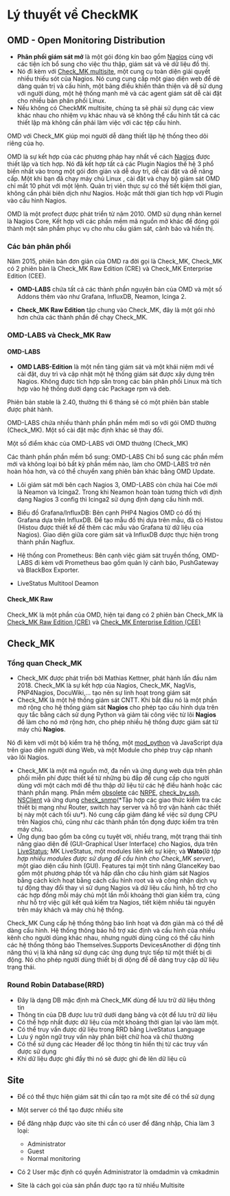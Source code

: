 # Lý thuyết về CheckMK
## OMD - Open Monitoring Distribution
* **Phân phối giám sát mở** là một gói đóng kín bao gồm [Nagios](Note/Nagios.md) cùng với các tiện ích bổ sung cho việc thu thập, giám sát và vẽ dữ liệu đồ thị.
* Nó đi kèm với [Check_MK multisite](Note/Multisite.md), một cung cụ toàn diện giải quyết nhiều thiếu sót của Nagios. Nó cung cung cấp một giao diện web để dẽ dàng quản trị và cấu hình, một bảng điều khiển thân thiện và dễ sử dụng với người dùng, một hệ thống mạnh mẽ và các agent giám sát dễ cài đặt cho nhiều bản phân phối Linux.
* Nếu không có CheckMK multisite, chúng ta sẽ phải sử dụng các view khác nhau cho nhiệm vụ khác nhau và sẽ không thể cấu hình tất cả các thiết lập mà không cần phải làm việc với các tệp cấu hình.

OMD với Check_MK giúp mọi người dễ dàng thiết lập hệ thống theo dõi riêng của họ.

OMD là sự kết hợp của các phương pháp hay nhất về cách [Nagios](Note/Nagios.md) được thiết lập và tích hợp. Nó đã kết hợp tất cả các Plugin Nagios thế hệ 3 phổ biến nhất vào trong một gói đơn giản và dễ duy trì, dễ cài đặt và dễ nâng cấp. Một khi bạn đã chạy máy chủ Linux , cài đặt và chạy bộ giám sát OMD chỉ mất 10 phút với một lệnh. Quản trị viên thực sự có thể tiết kiệm thời gian, không cần phải biên dịch như Nagios. Hoặc mất thời gian tích hợp với Plugin vào cấu hình Nagios.

OMD là một profect được phát triển từ năm 2010. OMD sử dụng nhân kernel là Nagios Core, Kết hợp với các phần mềm mã nguồn mở khác để đóng gói thành một sản phẩm phục vụ cho nhu cầu giám sát, cảnh báo và hiển thị.

### Các bản phân phối

Năm 2015, phiên bản đơn giản của OMD ra đời gọi là Check_MK, Check_MK có 2 phiên bản là Check_MK Raw Edition (CRE) và Check_MK Enterprise Edition (CEE).

* **OMD-LABS** chứa tất cả các thành phần nguyên bản của OMD và một số Addons thêm vào như Grafana, InfluxDB, Neamon, Icinga 2.

* **Check_MK Raw Edition** tập chung vào Check_MK, đây là một gói nhỏ hơn chứa các thành phần để chạy Check_MK.

### OMD-LABS và Check_MK Raw

#### OMD-LABS 
* **OMD LABS-Edition** là một nền tảng giám sát và một khái niệm mới về cài đặt, duy trì và cập nhật một hệ thống giám sát được xây dựng trên Nagios. Không được tích hợp sẵn trong các bản phân phối Linux mà tích hợp vào hệ thống dưới dạng các Package rpm và deb.

Phiên bản stable là 2.40, thường thì 6 tháng sẽ có một phiên bản stable được phát hành.

OMD-LABS chứa nhiều thành phần phần mềm mới so với gói OMD thường (Check_MK). Một số cài đặt mặc định khác sẽ thay đổi.

Một số điểm khác của OMD-LABS với OMD thường (Check_MK)

Các thành phần phần mềm bổ sung: OMD-LABS Chỉ bổ sung các phần mềm mới và không loại bỏ bất kỳ phần mềm nào, làm cho OMD-LABS trở nên hoàn hỏa hơn, và có thể chuyển xang phiên bản khác bằng OMD Update.

* Lõi giám sát mới bên cạch Nagios 3, OMD-LABS còn chứa hai Cóe mới là Neamon và Icinga2. Trong khi Neamon hoàn toàn tương thích với định dạng Nagios 3 config thì Icinga2 sử dụng định dạng cấu hình mới.

* Biểu đồ Grafana/InfluxDB: Bên cạnh PHP4 Nagios OMD có đồ thị Grafana dựa trên InfluxDB. Để tạo mẫu đồ thị dựa trên mẫu, đã có Histou (Histou được thiết kế để thêm các mẫu vào Grafana từ dữ liệu của Nagios). Giao diện giữa core giám sát và InfluxDB được thực hiện trong thành phần Nagflux.
* Hệ thống con Prometheus: Bên cạnh việc giám sát truyền thống, OMD-LABS đi kèm với Prometheus bao gồm quản lý cảnh báo, PushGateway và BlackBox Exporter.
* LiveStatus Multitool Deamon

#### Check_MK Raw
Check_MK là một phần của OMD, hiện tại đang có 2 phiên bản Check_MK là [Check_MK Raw Edition (CRE)]() và [Check_MK Enterprise Edition (CEE)]()
## Check_MK
### Tổng quan Check_MK
* Check_MK được phát triển bởi Mathias Kettner, phát hành lần đầu năm 2018. Check_MK là sự kết hợp của Nagios, Check_MK, NagVis, PNP4Nagios, DocuWiki,... tạo nên sự linh hoạt trong giám sát
* Check_MK là một hệ thống giám sát CNTT. Khi bắt đầu nó là một phần mở rộng cho hệ thống giám sát **Nagios** cho phép tạo cấu hình dựa trên quy tắc bằng cách sử dụng Python và giảm tải công việc từ lõi **Nagios** để làm cho nó mở rộng hơn, cho phép nhiều hệ thống được giám sát từ máy chủ **Nagios**.

Nó đi kèm với một bộ kiểm tra hệ thống, một [mod_python]() và JavaScript dựa trên giao diện người dùng Web, và một Module cho phép truy cập nhanh vào lõi Nagios.

* Check_MK là một mã nguồn mở, đa nền và ứng dụng web dựa trên phân phối miễn phí được thiết kế từ những bù đắp để cung cấp cho người dùng với một cách mới để thu thập dữ liệu từ các hệ điều hành hoặc các thành phần mạng. Phần mềm [obsolete]() các [NRPE](), [check_by_ssh](), [NSClient]() và ứng dụng [check_snmp](https://vi.wikipedia.org/wiki/SNMP#:~:text=SNMP%20vi%E1%BA%BFt%20t%E1%BA%AFt%20t%E1%BB%AB%20ti%E1%BA%BFng,thi%E1%BA%BFt%20b%E1%BB%8B%20m%E1%BA%A1ng%20t%E1%BB%AB%20xa.)(*Tập hợp các giao thức kiểm tra các thiết bị mạng như Router, switch hay server và hỗ trợ vận hành các thiết bị này một cách tối ưu*). Nó cung cấp giảm đáng kể việc sử dụng CPU trên Nagios chủ, cũng như các thành phần tồn đọng được kiểm tra trên máy chủ.
* Ứng dụng bao gồm ba công cụ tuyệt vời, nhiều trang, một trạng thái tính năng giao diện để (GUI-Graphical User Interface) cho Nagios, dựa trên [LiveStatus](Note/livestatus.md); MK LiveStatus, một modules liên kết sự kiện; và **Wato**(*là tập hợp nhiều modules được sử dụng để cấu hình cho Check_MK server*), một giao diện cấu hình (GUI). Features tại một tính năng GlanceKey bao gồm một phương pháp tốt và hấp dẫn cho cấu hình giám sát Nagios bằng cách kích hoạt bằng cách cấu hình root và và công nhận dịch vụ tự động thay đổi thay vì sử dụng Nagios và dữ liệu cấu hình, hỗ trợ cho các hợp đồng mỗi máy chủ một lần mỗi khoảng thời gian kiểm tra, cũng như hỗ trợ việc gửi kết quả kiểm tra Nagios, tiết kiệm nhiều tài nguyên trên máy khách và máy chủ hệ thống.

Check_MK Cung cấp hệ thống thông báo linh hoạt và đơn giản mà có thể dễ dàng cấu hình. Hệ thống thông báo hỗ trợ xác định và cấu hình của nhiều kênh cho người dùng khác nhau, nhưng người dùng cũng có thể cấu hình các hệ thống thông báo Themselves.Supports DevicesAnother di động tính năng thú vị là khả năng sử dụng các ứng dụng trực tiếp từ một thiết bị di động. Nó cho phép người dùng thiết bị di dộng để dễ dàng truy cập dữ liệu trạng thái.

### Round Robin Database(RRD)
* Đây là dạng DB mặc định mà Check_MK dùng để lưu trữ dữ liệu thông tin
* Thông tin của DB được lưu trữ dưới dạng bảng và cột để lưu trữ dữ liệu
* Có thể hợp nhất được dữ liệu của một khoảng thời gian lại vào làm một.
* Có thể truy vấn được dữ liệu trong RRD bằng LiveStatus Language
* Lưu ý ngôn ngữ truy vấn này phân biệt chữ hoa và chữ thường
* Có thể sử dụng các Header để lọc thông tin hiển thị từ các truy vấn được sử dụng
* Khi dữ liệu được ghi đầy thì nó sẽ được ghi đè lên dữ liệu cũ

## Site
* Để có thể thực hiện giám sát thì cần tạo ra một site để có thể sử dụng
* Một server có thể tạo được nhiều site
* Để đăng nhập được vào site thì cần có user để đăng nhập, Chia làm 3 loại:
    * Administrator
    * Guest 
    * Normal monitoring

* Có 2 User mặc định có quyền Administrator là omdadmin và cmkadmin
* Site là cách gọi của sản phẩn được tạo ra từ nhiều Multisite